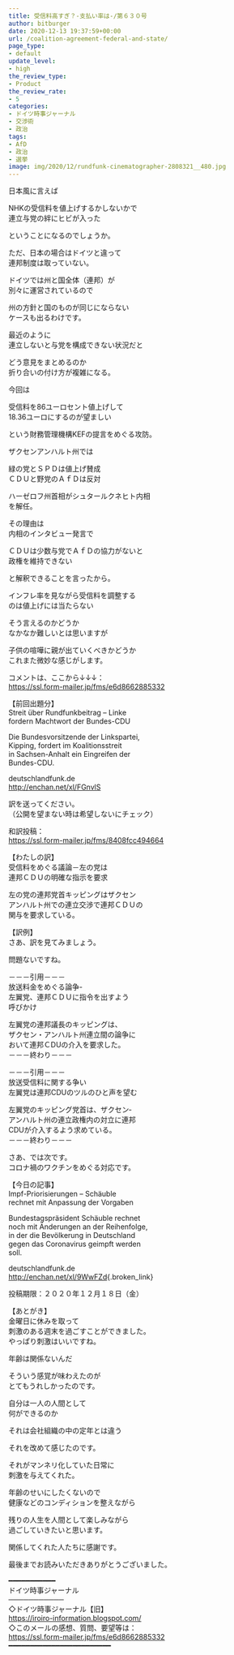 ```yaml
---
title: 受信料高すぎ？-支払い率は-/第６３０号
author: bitburger
date: 2020-12-13 19:37:59+00:00
url: /coalition-agreement-federal-and-state/
page_type:
- default
update_level:
- high
the_review_type:
- Product
the_review_rate:
- 5
categories:
- ドイツ時事ジャーナル
- 交渉術
- 政治
tags:
- AfD
- 政治
- 選挙
image: img/2020/12/rundfunk-cinematographer-2808321__480.jpg
---
```

日本風に言えば

NHKの受信料を値上げするかしないかで  
連立与党の絆にヒビが入った

ということになるのでしょうか。

ただ、日本の場合はドイツと違って  
連邦制度は取っていない。

ドイツでは州と国全体（連邦）が  
別々に運営されているので

州の方針と国のものが同じにならない  
ケースも出るわけです。

最近のように  
連立しないと与党を構成できない状況だと

どう意見をまとめるのか  
折り合いの付け方が複雑になる。

今回は

受信料を86ユーロセント値上げして  
18.36ユーロにするのが望ましい

という財務管理機構KEFの提言をめぐる攻防。

ザクセンアンハルト州では

緑の党とＳＰＤは値上げ賛成  
ＣＤＵと野党のＡｆＤは反対

ハーゼロフ州首相がシュタールクネヒト内相  
を解任。

その理由は  
内相のインタビュー発言で

ＣＤＵは少数与党でＡｆＤの協力がないと  
政権を維持できない

と解釈できることを言ったから。

インフレ率を見ながら受信料を調整する  
のは値上げには当たらない

そう言えるのかどうか  
なかなか難しいとは思いますが

子供の喧嘩に親が出ていくべきかどうか  
これまた微妙な感じがします。

  
コメントは、ここから↓↓↓：  
<https://ssl.form-mailer.jp/fms/e6d8662885332>

【前回出題分】  
Streit über Rundfunkbeitrag &#8211; Linke  
fordern Machtwort der Bundes-CDU

Die Bundesvorsitzende der Linkspartei,  
Kipping, fordert im Koalitionsstreit  
in Sachsen-Anhalt ein Eingreifen der  
Bundes-CDU.

deutschlandfunk.de  
http://enchan.net/xl/FGnvlS

  
訳を送ってください。  
（公開を望まない時は希望しないにチェック）

和訳投稿：  
 <https://ssl.form-mailer.jp/fms/8408fcc494664>

  
【わたしの訳】  
受信料をめぐる議論－左の党は  
連邦ＣＤＵの明確な指示を要求

左の党の連邦党首キッピングはザクセン  
アンハルト州での連立交渉で連邦ＣＤＵの  
関与を要求している。

【訳例】  
さあ、訳を見てみましょう。

問題ないですね。

－－－引用－－－  
放送料金をめぐる論争-  
左翼党、連邦ＣＤＵに指令を出すよう  
呼びかけ

左翼党の連邦議長のキッピングは、  
ザクセン・アンハルト州連立間の論争に  
おいて連邦ＣDUの介入を要求した。  
－－－終わり－－－

  
－－－引用－－－  
放送受信料に関する争い  
左翼党は連邦CDUのツルのひと声を望む

左翼党のキッピング党首は、ザクセン‐  
アンハルト州の連立政権内の対立に連邦  
CDUが介入するよう求めている。  
－－－終わり－－－

  
さあ、では次です。  
コロナ禍のワクチンをめぐる対応です。

【今日の記事】  
Impf-Priorisierungen &#8211; Schäuble  
rechnet mit Anpassung der Vorgaben

Bundestagspräsident Schäuble rechnet  
noch mit Änderungen an der Reihenfolge,  
in der die Bevölkerung in Deutschland  
gegen das Coronavirus geimpft werden  
soll.

deutschlandfunk.de  
<http://enchan.net/xl/9WwFZd>{.broken_link}

投稿期限：２０２０年１２月１８日（金）

  
【あとがき】  
金曜日に休みを取って  
刺激のある週末を過ごすことができました。  
やっぱり刺激はいいですね。

年齢は関係ないんだ

そういう感覚が味わえたのが  
とてもうれしかったのです。

自分は一人の人間として  
何ができるのか

それは会社組織の中の定年とは違う

それを改めて感じたのです。

それがマンネリ化していた日常に  
刺激を与えてくれた。

年齢のせいにしたくないので  
健康などのコンディションを整えながら

残りの人生を人間として楽しみながら  
過ごしていきたいと思います。

関係してくれた人たちに感謝です。

  
最後までお読みいただきありがとうございました。

━━━━━━━━━━━  
ドイツ時事ジャーナル  
───────────  
◇ドイツ時事ジャーナル【旧】  
<https://iroiro-information.blogspot.com/>  
◇このメールの感想、質問、要望等は：  
<https://ssl.form-mailer.jp/fms/e6d8662885332>  
━━━━━━━━━━━━━━━━━━━━━━━━